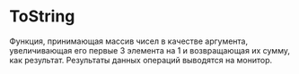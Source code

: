 ToString
========
Функция, принимающая массив чисел в качестве аргумента, 
увеличивающая его первые 3 элемента на 1 и возвращающая их сумму, как результат.
Результаты данных операций выводятся на монитор.
